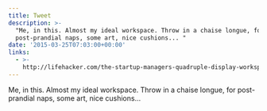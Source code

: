 ```yaml
---
title: Tweet
description: >-
  "Me, in this. Almost my ideal workspace. Throw in a chaise longue, for
  post-prandial naps, some art, nice cushions... "
date: '2015-03-25T07:03:00+00:00'
links:
  - >-
    http://lifehacker.com/the-startup-managers-quadruple-display-workspace-1693371164?utm_campaign=socialflow_lifehacker_facebook&utm_source=lifehacker_facebook&utm_medium=socialflow
---
```

Me, in this. Almost my ideal workspace. Throw in a chaise longue, for post-prandial naps, some art, nice cushions... 
